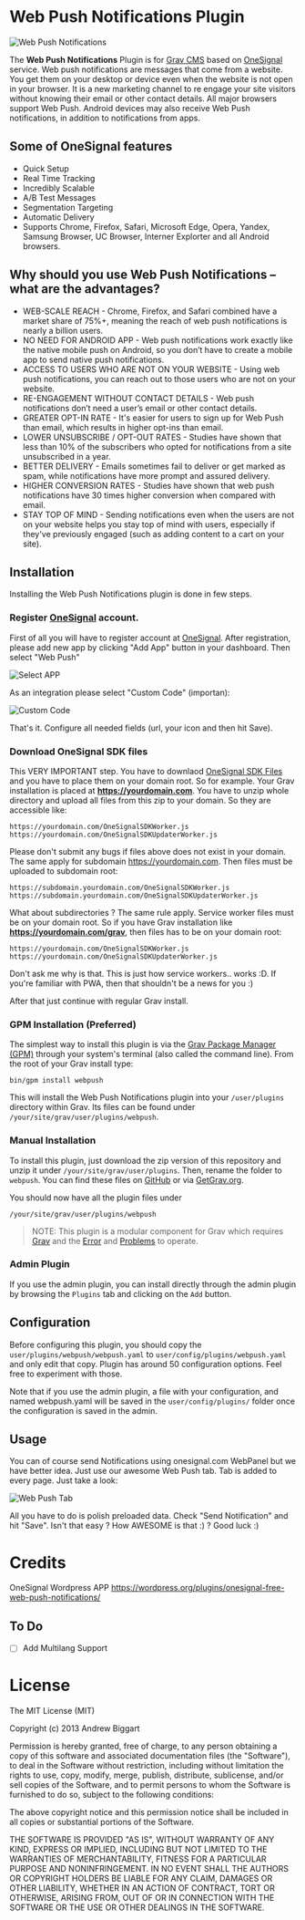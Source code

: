 # Web Push Notifications Plugin

![Web Push Notifications](readme.png)


The **Web Push Notifications** Plugin is for [Grav CMS](http://github.com/getgrav/grav) based on [OneSignal](http://onesignal.com) service. Web push notifications are messages that come from a website. You get them on your desktop or device even when the website is not open in your browser. It is a new marketing channel to re engage your site visitors without knowing their email or other contact details. All major browsers support Web Push. Android devices may also receive Web Push notifications, in addition to notifications from apps.

## Some of OneSignal features
* Quick Setup
* Real Time Tracking
* Incredibly Scalable
* A/B Test Messages
* Segmentation Targeting
* Automatic Delivery
* Supports Chrome, Firefox, Safari, Microsoft Edge, Opera, Yandex, Samsung Browser, UC Browser, Interner Explorter and all Android browsers.

## Why should you use Web Push Notifications – what are the advantages?
* WEB-SCALE REACH - Chrome, Firefox, and Safari combined have a market share of 75%+, meaning the reach of web push notifications is nearly a billion users.
* NO NEED FOR ANDROID APP - Web push notifications work exactly like the native mobile push on Android, so you don’t have to create a mobile app to send native push notifications.
* ACCESS TO USERS WHO ARE NOT ON YOUR WEBSITE - Using web push notifications, you can reach out to those users who are not on your website.
* RE-ENGAGEMENT WITHOUT CONTACT DETAILS - Web push notifications don’t need a user’s email or other contact details.
* GREATER OPT-IN RATE - It's easier for users to sign up for Web Push than email, which results in higher opt-ins than email.
* LOWER UNSUBSCRIBE / OPT-OUT RATES - Studies have shown that less than 10% of the subscribers who opted for notifications from a site unsubscribed in a year.
* BETTER DELIVERY - Emails sometimes fail to deliver or get marked as spam, while notifications have more prompt and assured delivery.
* HIGHER CONVERSION RATES - Studies have shown that web push notifications have 30 times higher conversion when compared with email.
* STAY TOP OF MIND - Sending notifications even when the users are not on your website helps you stay top of mind with users, especially if they've previously engaged (such as adding content to a cart on your site).

## Installation

Installing the Web Push Notifications plugin is done in few steps. 

### Register [OneSignal](http://onesignal.com) account.

First of all you will have to register account at [OneSignal](http://onesignal.com). After registration, please add new app by clicking "Add App" button in your dashboard. Then select "Web Push"

![Select APP](select_app.png)

As an integration please select "Custom Code" (importan):

![Custom Code](custom_code.png)

That's it. Configure all needed fields (url, your icon and then hit Save).

### Download OneSignal SDK files

This VERY IMPORTANT step. You have to downlaod [OneSignal SDK Files](https://github.com/OneSignal/OneSignal-Website-SDK/releases/download/https-integration-files/OneSignal-Web-SDK-HTTPS-Integration-Files.zip) and you have to place them on your domain root. So for example. Your Grav installation is placed at **https://yourdomain.com**. You have to unzip whole directory and upload all files from this zip to your domain. So they are accessible like:

    https://yourdomain.com/OneSignalSDKWorker.js
    https://yourdomain.com/OneSignalSDKUpdaterWorker.js

Please don't submit any bugs if files above does not exist in your domain. The same apply for subdomain https://yourdomain.com. Then files must be uploaded to subdomain root:

    https://subdomain.yourdomain.com/OneSignalSDKWorker.js
    https://subdomain.yourdomain.com/OneSignalSDKUpdaterWorker.js

What about subdirectories ? The same rule apply. Service worker files must be on your domain root. So if you have Grav installation like **https://yourdomain.com/grav**, then files has to be on your domain root: 

    https://yourdomain.com/OneSignalSDKWorker.js
    https://yourdomain.com/OneSignalSDKUpdaterWorker.js

Don't ask me why is that. This is just how service workers.. works :D. If you're familiar with PWA, then that shouldn't be a news for you :)

After that just continue with regular Grav install. 


### GPM Installation (Preferred)

The simplest way to install this plugin is via the [Grav Package Manager (GPM)](http://learn.getgrav.org/advanced/grav-gpm) through your system's terminal (also called the command line).  From the root of your Grav install type:

    bin/gpm install webpush

This will install the Web Push Notifications plugin into your `/user/plugins` directory within Grav. Its files can be found under `/your/site/grav/user/plugins/webpush`.

### Manual Installation

To install this plugin, just download the zip version of this repository and unzip it under `/your/site/grav/user/plugins`. Then, rename the folder to `webpush`. You can find these files on [GitHub](https://github.com/devlom/grav-plugin-webpush) or via [GetGrav.org](http://getgrav.org/downloads/plugins#extras).

You should now have all the plugin files under

    /your/site/grav/user/plugins/webpush
	
> NOTE: This plugin is a modular component for Grav which requires [Grav](http://github.com/getgrav/grav) and the [Error](https://github.com/getgrav/grav-plugin-error) and [Problems](https://github.com/getgrav/grav-plugin-problems) to operate.

### Admin Plugin

If you use the admin plugin, you can install directly through the admin plugin by browsing the `Plugins` tab and clicking on the `Add` button.

## Configuration
Before configuring this plugin, you should copy the `user/plugins/webpush/webpush.yaml` to `user/config/plugins/webpush.yaml` and only edit that copy. Plugin has around 50 configuration options. Feel free to experiment with those. 

Note that if you use the admin plugin, a file with your configuration, and named webpush.yaml will be saved in the `user/config/plugins/` folder once the configuration is saved in the admin.

## Usage
You can of course send Notifications using onesignal.com WebPanel but we have better idea. Just use our awesome Web Push tab. Tab is added to every page. Just take a look: 

![Web Push Tab](webpush_tab.png)

All you have to do is polish preloaded data. Check "Send Notification" and hit "Save". Isn't that easy ? How AWESOME is that :) ? Good luck :)

Credits
========================

OneSignal Wordpress APP
https://wordpress.org/plugins/onesignal-free-web-push-notifications/

## To Do

- [ ] Add Multilang Support

License
========================

The MIT License (MIT)

Copyright (c) 2013 Andrew Biggart

Permission is hereby granted, free of charge, to any person obtaining a copy
of this software and associated documentation files (the "Software"), to deal
in the Software without restriction, including without limitation the rights
to use, copy, modify, merge, publish, distribute, sublicense, and/or sell
copies of the Software, and to permit persons to whom the Software is
furnished to do so, subject to the following conditions:

The above copyright notice and this permission notice shall be included in
all copies or substantial portions of the Software.

THE SOFTWARE IS PROVIDED "AS IS", WITHOUT WARRANTY OF ANY KIND, EXPRESS OR
IMPLIED, INCLUDING BUT NOT LIMITED TO THE WARRANTIES OF MERCHANTABILITY,
FITNESS FOR A PARTICULAR PURPOSE AND NONINFRINGEMENT. IN NO EVENT SHALL THE
AUTHORS OR COPYRIGHT HOLDERS BE LIABLE FOR ANY CLAIM, DAMAGES OR OTHER
LIABILITY, WHETHER IN AN ACTION OF CONTRACT, TORT OR OTHERWISE, ARISING FROM,
OUT OF OR IN CONNECTION WITH THE SOFTWARE OR THE USE OR OTHER DEALINGS IN
THE SOFTWARE.

